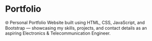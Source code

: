 # Portfolio
🌐 Personal Portfolio Website built using HTML, CSS, JavaScript, and Bootstrap — showcasing my skills, projects, and contact details as an aspiring Electronics &amp; Telecommunication Engineer.
